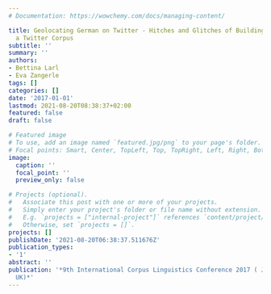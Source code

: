 ```yaml
---
# Documentation: https://wowchemy.com/docs/managing-content/

title: Geolocating German on Twitter - Hitches and Glitches of Building and Exploring
  a Twitter Corpus
subtitle: ''
summary: ''
authors:
- Bettina Larl
- Eva Zangerle
tags: []
categories: []
date: '2017-01-01'
lastmod: 2021-08-20T08:38:37+02:00
featured: false
draft: false

# Featured image
# To use, add an image named `featured.jpg/png` to your page's folder.
# Focal points: Smart, Center, TopLeft, Top, TopRight, Left, Right, BottomLeft, Bottom, BottomRight.
image:
  caption: ''
  focal_point: ''
  preview_only: false

# Projects (optional).
#   Associate this post with one or more of your projects.
#   Simply enter your project's folder or file name without extension.
#   E.g. `projects = ["internal-project"]` references `content/project/deep-learning/index.md`.
#   Otherwise, set `projects = []`.
projects: []
publishDate: '2021-08-20T06:38:37.511676Z'
publication_types:
- '1'
abstract: ''
publication: '*9th International Corpus Linguistics Conference 2017 ( July 2017, Birmingham,
  UK)*'
---
```

